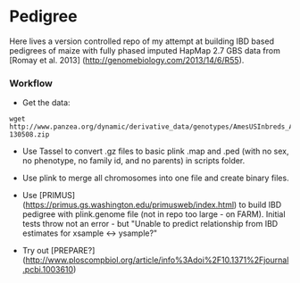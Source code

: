 Pedigree
========

Here lives a version controlled repo of my attempt at building IBD based pedigrees of maize with fully phased imputed HapMap 2.7 GBS data from [Romay et al. 2013] (http://genomebiology.com/2013/14/6/R55). 

### Workflow
- Get the data: 
```
wget http://www.panzea.org/dynamic/derivative_data/genotypes/AmesUSInbreds_AllZeaGBSv1.0_imputed-130508.zip
```

- Use Tassel to convert .gz files to basic plink .map and .ped (with no sex, no phenotype, no family id, and no parents) in scripts folder. 

- Use plink to merge all chromosomes into one file and create binary files. 

- Use [PRIMUS] (https://primus.gs.washington.edu/primusweb/index.html) to build IBD pedigree with plink.genome file (not in repo too large - on FARM). Initial tests throw not an error - but "Unable to predict relationship from IBD estimates for xsample <-> ysample?"

- Try out [PREPARE?] (http://www.ploscompbiol.org/article/info%3Adoi%2F10.1371%2Fjournal.pcbi.1003610)
